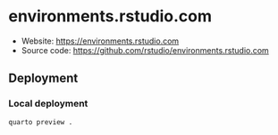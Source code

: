 # environments.rstudio.com

- Website: <https://environments.rstudio.com>
- Source code: <https://github.com/rstudio/environments.rstudio.com>

## Deployment

### Local deployment

```
quarto preview .
```